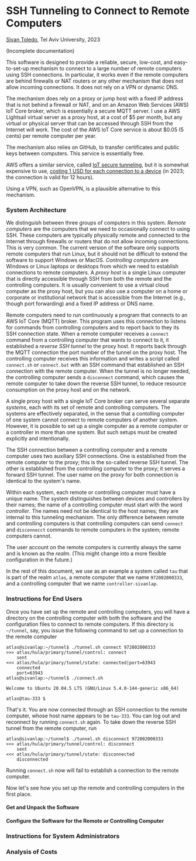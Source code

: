 # SSH Tunneling to Connect to Remote Computers

[Sivan Toledo](https://www.cs.tau.ac.il/~stoledo), Tel Aviv University, 2023

(Incomplete documentation)

This software is designed to provide a reliable, secure, low-cost, and easy-to-set-up mechanism to connect to a large number of remote computers using SSH connections. In particular, it works even if the remote computers are behind firewalls or NAT routers or any other mechanism that does not allow incoming connections. It does not rely on a VPN or dynamic DNS.

The mechanism does rely on a proxy or jump host with a fixed IP address that is not behind a firewall or NAT, and on an Amazon Web Services (AWS) IoT Core broker, which is essentially a secure MQTT server. I use a AWS Lightsail virtual server as a proxy host, at a cost of $5 per month, but any virtual or physical server that can be accessed through SSH from the Internet will work. The cost of the AWS IoT Core service is about $0.05 (5 cents) per remote computer per year.

The mechanism also relies on GitHub, to transfer certificates and public keys between computers. This service is essentially free.

AWS offers a similar service, called
[IoT secure tunneling](https://docs.aws.amazon.com/iot/latest/developerguide/secure-tunneling.html),
but it is somewhat expensive to use, 
[costing 1 USD for each connection to a device](https://aws.amazon.com/iot-device-management/pricing/)
(in 2023; the connection is valid for 12 hours).

Using a VPN, such as OpenVPN, is a plausible alternative to this mechanism.

### System Architecture

We distinguish between three groups of computers in this system. *Remote computers* are the computers that we need to occasionally connect to using SSH. These computers are typically physically remote and connected to the Internet through firewalls or routers that do not allow incoming connections. This is very common. The current version of the software only supports remote computers that run Linux, but it should not be difficult to extend the software to support Windows or MacOS. *Controlling computers*  are Windows or Linux laptops or desktops from which we need to establish connections to remote computers. A *proxy host* is a single Linux computer that is directly accessible through SSH from both the remote and the controlling computers. It is usually convenient to use a virtual cloud computer as the proxy host, but you can also use a computer on a home or corporate or institutional network that is accessible from the Internet (e.g., though port forwarding) and a fixed IP address or DNS name.  

Remote computers need to run continuously a program that connects to an AWS IoT Core (MQTT) broker. This program uses this connection to listens for commands from controlling computers and to report back to they its SSH connection state. When a remote computer receives a `connect` command from a controlling computer that wants to connect to it, it established a *reverse SSH tunnel* to the proxy host. It reports back through the MQTT connection the port number of the tunnel on the proxy host. The controlling computer receives this information and writes a script called `connect.sh` or `connect.bat` with an SSH command that established an SSH connection with the remote computer. When the tunnel is no longer needed, the controlling computer sends a `disconnect` command, which causes the remote computer to take down the reverse SSH tunnel, to reduce resource consumption on the proxy host and on the network.

A single proxy host with a single IoT Core broker can serve several separate *systems*, each with its set of remote and controlling computers. The systems are effectively separated, in the sense that a contolling computer of one system cannot connect to remote computers of another system. However, it is possible to set up a single computer as a remote computer or a controller in more than one system. But such setups must be created explicitly and intentionally.

The SSH connection between a controlling computer and a remote computer uses two auxiliary SSH connections. One is established from the remote computer to the proxy; this is the so-called reverse SSH tunnel. The other is established from the controlling computer to the proxy; it serves a forward SSH tunnel. The user name on the proxy for both connection is identical to the system's name.

Within each system, each remote or controlling computer must have a unique name. The system distinguishes between devices and controllers by their names; the name of a controlling computer must start with the word *controller*. The names need not be identical to the host names; they are internal to this tunneling mechanism. The only difference between remote and controlling computers is that controlling computers can send `connect` and `disconnecct` commands to remote computers in the system; remote computers cannot.

The user account on the remote computers is currently always the same and is known as the *realm*. (This might change into a more flexible configuration in the future.)

In the rest of this document, we use as an example a system called `tau` that is part of the realm `atlas`, a remote computer that we name `972002000333`, and a controlling computer that we name `controller-sivanlap`.


### Instructions for End Users

Once you have set up the remote and controlling computers, you will have a directory on the controlling computer with both the software and the configuration files to connect to remote computers. If this directory is `~/tunnel`, say, you issue the following command to set up a connection to the remote computer

    atlas@sivanlap:~/tunnel$ ./tunnel.sh connect 972002000333
    >>> atlas/hula/primary/tunnel/control: connect
        sent
    <<< atlas/hula/primary/tunnel/state: connected|port=63943
        connected
        port=63943
    atlas@sivanlap:~/tunnel$ ./connect.sh
    
    Welcome to Ubuntu 20.04.5 LTS (GNU/Linux 5.4.0-144-generic x86_64)
    
    atlas@tau-333 $

That's it. You are now connected through an SSH connection to the remote computer, whose host name appears to be `tau-333`. You can log out and reconnect by running `connect.sh` again. To take down the reverse SSH tunnel from the remote computer, run 

    atlas@sivanlap:~/tunnel$ ./tunnel.sh disconnect 972002000333
    >>> atlas/hula/primary/tunnel/control: disconnect
        sent
    <<< atlas/hula/primary/tunnel/state: disconnected
        disconnected

Running `connect.sh` now will fail to establish a connection to the remote computer. 

Now let's see how you set up the remote and controlling computers in the first place.

#### Get and Unpack the Software

#### Configure the Software for the Remote or Controlling Computer






### Instructions for System Administrators

### Analysis of Costs

